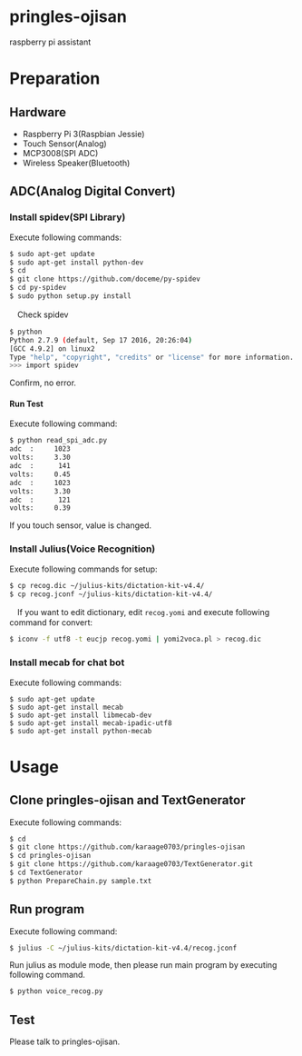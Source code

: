 # pringles-ojisan
raspberry pi assistant


# Preparation

## Hardware
- Raspberry Pi 3(Raspbian Jessie)
- Touch Sensor(Analog)
- MCP3008(SPI ADC)
- Wireless Speaker(Bluetooth)

## ADC(Analog Digital Convert)
### Install spidev(SPI Library)
Execute following commands:
```sh
$ sudo apt-get update
$ sudo apt-get install python-dev
$ cd
$ git clone https://github.com/doceme/py-spidev
$ cd py-spidev
$ sudo python setup.py install
```

　Check spidev
```sh
$ python
Python 2.7.9 (default, Sep 17 2016, 20:26:04) 
[GCC 4.9.2] on linux2
Type "help", "copyright", "credits" or "license" for more information.
>>> import spidev
```
 Confirm, no error.

#### Run Test
 Execute following command:
```sh
$ python read_spi_adc.py
adc  :     1023 
volts:     3.30
adc  :      141 
volts:     0.45
adc  :     1023 
volts:     3.30
adc  :      121 
volts:     0.39
```

 If you touch sensor, value is changed.


### Install Julius(Voice Recognition)
Execute following commands for setup:
```sh
$ cp recog.dic ~/julius-kits/dictation-kit-v4.4/
$ cp recog.jconf ~/julius-kits/dictation-kit-v4.4/
```

　If you want to edit dictionary, edit `recog.yomi` and execute following command for convert:
```sh
$ iconv -f utf8 -t eucjp recog.yomi | yomi2voca.pl > recog.dic
```

### Install mecab for chat bot
Execute following commands:
```
$ sudo apt-get update
$ sudo apt-get install mecab
$ sudo apt-get install libmecab-dev
$ sudo apt-get install mecab-ipadic-utf8
$ sudo apt-get install python-mecab
```


# Usage
## Clone pringles-ojisan and TextGenerator
Execute following commands:
```sh
$ cd
$ git clone https://github.com/karaage0703/pringles-ojisan
$ cd pringles-ojisan
$ git clone https://github.com/karaage0703/TextGenerator.git
$ cd TextGenerator
$ python PrepareChain.py sample.txt
```

## Run program
Execute following command:
```sh
$ julius -C ~/julius-kits/dictation-kit-v4.4/recog.jconf
```

Run julius as module mode, then please run main program by executing following command.
```sh
$ python voice_recog.py
```

## Test
Please talk to pringles-ojisan.
